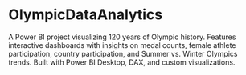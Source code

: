 # OlympicDataAnalytics
A Power BI project visualizing 120 years of Olympic history. Features interactive dashboards with insights on medal counts, female athlete participation, country participation, and Summer vs. Winter Olympics trends. Built with Power BI Desktop, DAX, and custom visualizations.
